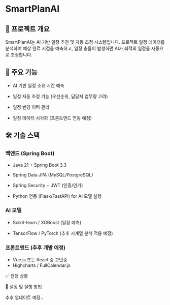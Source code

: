 # SmartPlanAI

## 📌 프로젝트 개요

SmartPlanAI는 AI 기반 일정 추천 및 자동 조정 시스템입니다. 프로젝트 일정 데이터를 분석하여 예상 완료 시점을 예측하고, 일정 충돌이 발생하면 AI가 최적의 일정을 자동으로 조정합니다.

## 🚀 주요 기능

* AI 기반 일정 소요 시간 예측

* 일정 자동 조정 기능 (우선순위, 담당자 업무량 고려)

* 일정 변경 이력 관리

* 일정 데이터 시각화 (프론트엔드 연동 예정)

## 🛠 기술 스택

### 백엔드 (Spring Boot)

* Java 21 + Spring Boot 3.3

* Spring Data JPA (MySQL/PostgreSQL)

* Spring Security + JWT (인증/인가)

* Python 연동 (Flask/FastAPI) for AI 모델 실행

### AI 모델

* Scikit-learn / XGBoost (일정 예측)

* TensorFlow / PyTorch (추후 시계열 분석 적용 예정)

### 프론트엔드 (추후 개발 예정)

* Vue.js 또는 React 중 고민중
* Highcharts / FullCalendar.js

✅ 진행 상황



📌 설정 및 실행 방법

추후 업데이트 예정..